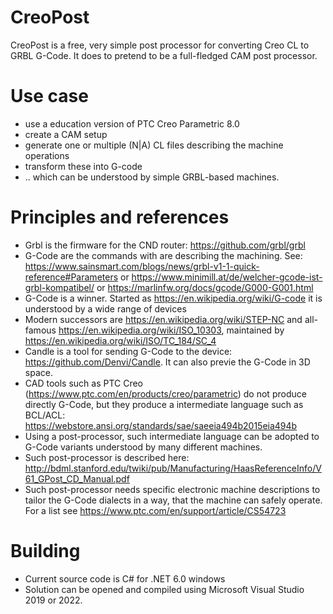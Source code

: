 # CreoPost

CreoPost is a free, very simple post processor for converting Creo CL to GRBL G-Code.
It does to pretend to be a full-fledged CAM post processor.

# Use case

* use a education version of PTC Creo Parametric 8.0
* create a CAM setup
* generate one or multiple (N|A) CL files describing the machine operations
* transform these into G-code
* .. which can be understood by simple GRBL-based machines.

# Principles and references

* Grbl is the firmware for the CND router: https://github.com/grbl/grbl
* G-Code are the commands with are describing the machining. See: https://www.sainsmart.com/blogs/news/grbl-v1-1-quick-reference#Parameters or https://www.minimill.at/de/welcher-gcode-ist-grbl-kompatibel/ or https://marlinfw.org/docs/gcode/G000-G001.html
* G-Code is a winner. Started as https://en.wikipedia.org/wiki/G-code it is understood by a wide range of devices
* Modern successors are https://en.wikipedia.org/wiki/STEP-NC and all-famous https://en.wikipedia.org/wiki/ISO_10303, maintained by https://en.wikipedia.org/wiki/ISO/TC_184/SC_4
* Candle is a tool for sending G-Code to the device: https://github.com/Denvi/Candle. It can also previe the G-Code in 3D space.
* CAD tools such as PTC Creo (https://www.ptc.com/en/products/creo/parametric) do not produce directly G-Code, but they produce a intermediate language such as BCL/ACL: https://webstore.ansi.org/standards/sae/saeeia494b2015eia494b
* Using a post-processor, such intermediate language can be adopted to G-Code variants understood by many different machines. 
* Such post-processor is described here: http://bdml.stanford.edu/twiki/pub/Manufacturing/HaasReferenceInfo/V61_GPost_CD_Manual.pdf
* Such post-processor needs specific electronic machine descriptions to tailor the G-Code dialects in a way, that the machine can safely operate. For a list see https://www.ptc.com/en/support/article/CS54723

# Building

* Current source code is C# for .NET 6.0 windows
* Solution can be opened and compiled using Microsoft Visual Studio 2019 or 2022.
